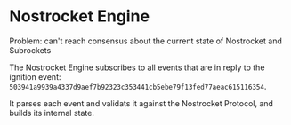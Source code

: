 # Nostrocket Engine
Problem: can't reach consensus about the current state of Nostrocket and Subrockets

The Nostrocket Engine subscribes to all events that are in reply to the ignition event: `503941a9939a4337d9aef7b92323c353441cb5ebe79f13fed77aeac615116354`.

It parses each event and validats it against the Nostrocket Protocol, and builds its internal state.


